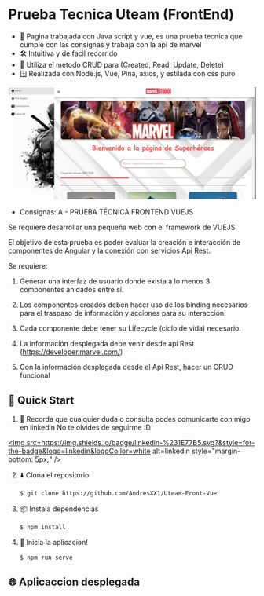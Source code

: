 # Prueba Tecnica Uteam (FrontEnd)

* 💬 Pagina trabajada con Java script y vue, es una prueba tecnica que cumple con las consignas y trabaja con la api de marvel
* 🛠️ Intuitiva y de facil recorrido 
* 📁 Utiliza el metodo CRUD para (Created, Read, Update, Delete)
* 🪟 Realizada con Node.js, Vue, Pina, axios, y estilada con css puro


 <img width="1459" alt="home img" src="./public/home.jpg"> 

* Consignas:
 A - PRUEBA TÉCNICA FRONTEND VUEJS

Se requiere desarrollar una pequeña web con el framework de VUEJS

El objetivo de esta prueba es poder evaluar la creación e interacción de componentes de Angular y la conexión con servicios Api Rest.
 

Se requiere:

1.    Generar una interfaz de usuario donde exista a lo menos 3 componentes anidados entre sí.

2.    Los componentes creados deben hacer uso de los binding necesarios para el traspaso de información y acciones para su interacción.

3.    Cada componente debe tener su Lifecycle (ciclo de vida) necesario.

4.    La información desplegada debe venir desde api Rest (https://developer.marvel.com/)

5.    Con la información desplegada desde el Api Rest, hacer un CRUD funcional

 


## 🌟 Quick Start

1. 👤 Recorda que cualquier duda o consulta podes comunicarte con migo en linkedin No te olvides de seguirme :D

<a href="https://www.linkedin.com/in/andres-vera-676414281/" target="_blank">

<img src=https://img.shields.io/badge/linkedin-%231E77B5.svg?&style=for-the-badge&logo=linkedin&logoCo.lor=white alt=linkedin style="margin-bottom: 5px;" />
</a> 



2. ⬇️ Clona el repositorio

    ```bash
    $ git clone https://github.com/AndresXX1/Uteam-Front-Vue
    ```

3. 📦 Instala dependencias

    ```bash
    $ npm install
    ```



4. 🏃‍️ Inicia la aplicacion!

    ```bash
    $ npm run serve

    ```



## 🌐 Aplicaccion desplegada

